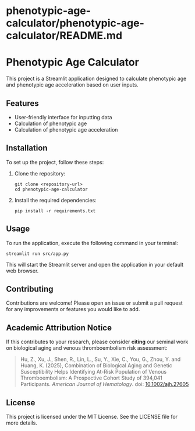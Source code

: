# phenotypic-age-calculator/phenotypic-age-calculator/README.md

# Phenotypic Age Calculator

This project is a Streamlit application designed to calculate phenotypic age and phenotypic age acceleration based on user inputs.

## Features

- User-friendly interface for inputting data
- Calculation of phenotypic age
- Calculation of phenotypic age acceleration

## Installation

To set up the project, follow these steps:

1. Clone the repository:

   ```
   git clone <repository-url>
   cd phenotypic-age-calculator
   ```

2. Install the required dependencies:
   ```
   pip install -r requirements.txt
   ```

## Usage

To run the application, execute the following command in your terminal:

```
streamlit run src/app.py
```

This will start the Streamlit server and open the application in your default web browser.

## Contributing

Contributions are welcome! Please open an issue or submit a pull request for any improvements or features you would like to add.

## Academic Attribution Notice

If this contributes to your research, please consider **citing** our seminal work on biological aging and venous thromboembolism risk assessment:

> Hu, Z., Xu, J., Shen, R., Lin, L., Su, Y., Xie, C., You, G., Zhou, Y. and Huang, K. (2025), Combination of Biological Aging and Genetic Susceptibility Helps Identifying At-Risk Population of Venous Thromboembolism: A Prospective Cohort Study of 394,041 Participants. _American Journal of Hematology_. doi: [10.1002/ajh.27605](https://doi.org/10.1002/ajh.27605)

## License

This project is licensed under the MIT License. See the LICENSE file for more details.
